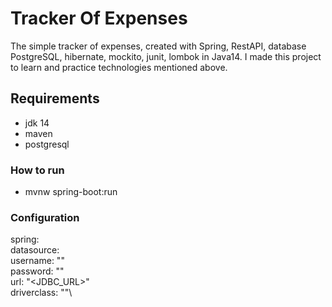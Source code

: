 # Tracker Of Expenses
The simple tracker of expenses, created with Spring, RestAPI,  database PostgreSQL, hibernate, mockito, junit, lombok in Java14. I made this project to learn and practice technologies mentioned above.
## Requirements
 - jdk 14
 - maven
 - postgresql
### How to run
- mvnw spring-boot:run
### Configuration
spring:\
  datasource:\
    username: "<USERNAME>"\
    password: "<PASSWORD>"\
    url: "<JDBC_URL>"\
    driverclass: "<DRIVER>"\
